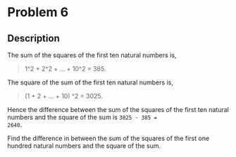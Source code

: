 Problem 6
=========

Description
-----------
The sum of the squares of the first ten natural numbers is,

> 1^2 + 2^2 + ... + 10^2 = 385.

The square of the sum of the first ten natural numbers is,

> (1 + 2 + ... + 10) ^2 = 3025.

Hence the difference between the sum of the squares of the first ten natural
numbers and the square of the sum is <code>3025 - 385 = 2640</code>.

Find the difference in between the sum of the squares of the first one hundred
natural numbers and the square of the sum.

